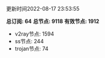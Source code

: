 更新时间2022-08-17 23:53:55

**总订阅: 64**
**总节点: 9118**
**有效节点: 1912**
- v2ray节点: 1594
- ss节点: 244
- trojan节点: 74
